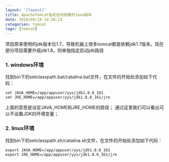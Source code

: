 ```yaml
---
layout: '[layout]'
title: ApacheTomcat指定启动依赖的Java版本
date: 2018/04/18 14:50:23 
categories: tomcat
tags: [tomcat]
---
```

项目原来使用的jdk版本位1.7，导致机器上很多tomcat都是依赖jdk1.7版本。现在部分项目需要升级jdk1.8，则单独指定启动jdk路径

### 1. windows环境
   找到bin下的setclasspath.bat/catalina.bat文件，在文件的开始处添加如下代码：

   ```
   set JAVA_HOME=/app/appuser/yys/jdk1.8.0_161
   set JRE_HOME=/app/appuser/yys/jdk1.8.0_161/jre
   ```
   上面的意思是设定JAVA_HOME和JRE_HOME的路径；
   通过这里我们可以看出可以不设置JDK的环境变量；

### 2. linux环境
   找到bin下的setclasspath.sh/catalina.sh文件，在文件的开始处添加如下代码：

   ```
   export JAVA_HOME=/app/appuser/yys/jdk1.8.0_161
   export JRE_HOME=/app/appuser/yys/jdk1.8.0_161/jre
   ```

 